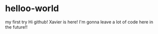 # helloo-world
my first try
Hi github!
Xavier is here!
I'm gonna leave a lot of code here in the future!!
